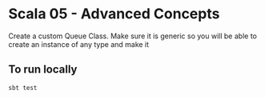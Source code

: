 # Scala 05 - Advanced Concepts

Create a custom Queue Class. Make sure it is generic so you will be able to create an instance of any type and make it

## To run locally

`sbt test`
